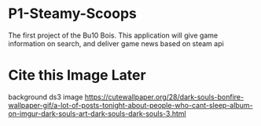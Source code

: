 # P1-Steamy-Scoops
The first project of the Bu10 Bois. This application will give game information on search, and deliver game news based on steam api

# Cite this Image Later
background ds3 image
https://cutewallpaper.org/28/dark-souls-bonfire-wallpaper-gif/a-lot-of-posts-tonight-about-people-who-cant-sleep-album-on-imgur-dark-souls-art-dark-souls-dark-souls-3.html